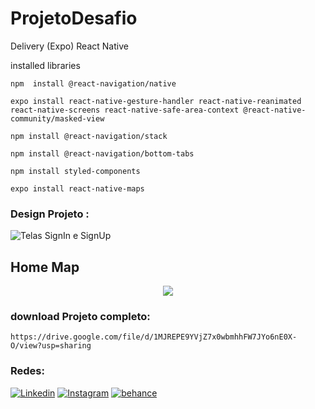 # ProjetoDesafio
Delivery (Expo) React Native


installed libraries
```
npm  install @react-navigation/native
```

```
expo install react-native-gesture-handler react-native-reanimated react-native-screens react-native-safe-area-context @react-native-community/masked-view

```

```
npm install @react-navigation/stack
```
```
npm install @react-navigation/bottom-tabs
```

```
npm install styled-components
```
```
expo install react-native-maps
```


### Design Projeto :

![Telas SignIn e SignUp ](https://github.com/joaopedro29/ProjetoDesafio/blob/main/image/designTemplate.png)


## Home Map

<div align="center">
<img src="https://github.com/joaopedro29/ProjetoDesafio/blob/main/image/gifMap.gif" >

</div>

### download Projeto completo:

```
https://drive.google.com/file/d/1MJREPE9YVjZ7x0wbmhhFW7JYo6nE0X-O/view?usp=sharing

```

### Redes:


 [![Linkedin](https://img.shields.io/badge/-LinkedIn-blue?style=flat-square&logo=Linkedin&logoColor=white&link=https://www.linkedin.com/in/joão-pedro-pereira-de-souza-91a0b51b6)](https://www.linkedin.com/in/joão-pedro-pereira-de-souza-91a0b51b6) [![Instagram](https://img.shields.io/badge/-Instagram-9b59b6?style=flat-square&logo=Instagram&logoColor=white&link=https://www.instagram.com/jppereirass/)](https://www.instagram.com/jppereirass/) [![behance](https://img.shields.io/badge/-behance-2980b9?style=flat-square&logo=behance&logoColor=white&link=https://www.behance.net/joopedrosouza3)](https://www.behance.net/joopedrosouza3)
